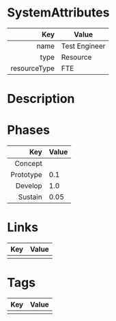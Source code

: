# SystemAttributes

| Key                       | Value                |
| ------------------------: | -------------------- |
| name                      | Test Engineer                 |
| type                      | Resource    |
| resourceType              | FTE     |

# Description


# Phases

| Key                       | Value                |
| ------------------------: | -------------------- |
| Concept                   |                      |
| Prototype                 | 0.1                     |
| Develop                   | 1.0                     |
| Sustain                   | 0.05                     |

# Links

| Key                       | Value                |
| ------------------------: | -------------------- |
|                           |                      |

# Tags

| Key                       | Value                |
| ------------------------: | -------------------- |
|                           |                      |